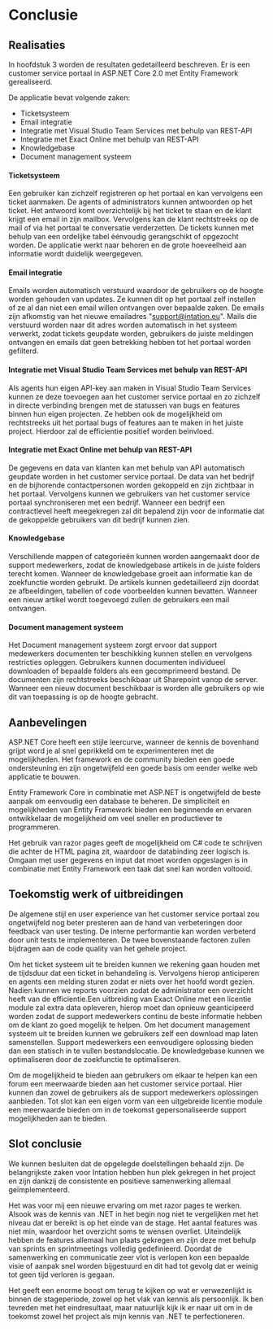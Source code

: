 # Conclusie
## Realisaties 
In hoofdstuk 3 worden de resultaten gedetailleerd beschreven. Er is een customer service portaal in ASP.NET Core 2.0 met Entity Framework gerealiseerd. 

De applicatie bevat volgende zaken: 
* Ticketsysteem
* Email integratie
* Integratie met Visual Studio Team Services met behulp van REST-API
* Integratie met Exact Online met behulp van REST-API
* Knowledgebase
* Document management systeem

#### Ticketsysteem
Een gebruiker kan zichzelf registreren op het portaal en kan vervolgens een ticket aanmaken. De agents of administrators kunnen antwoorden op het ticket. Het antwoord komt overzichtelijk bij het ticket te staan en de klant krijgt een email in zijn mailbox. Vervolgens kan de klant rechtstreeks op de mail of via het portaal te conversatie verderzetten. De tickets kunnen met behulp van een ordelijke tabel éénvoudig gerangschikt of opgezocht worden. De applicatie werkt naar behoren en de grote hoeveelheid aan informatie wordt duidelijk weergegeven. 

#### Email integratie
Emails worden automatisch verstuurd waardoor de gebruikers op de hoogte worden gehouden van updates. Ze kunnen dit op het portaal zelf instellen of ze al dan niet een email willen ontvangen over bepaalde zaken. De emails zijn afkomstig van het nieuwe emailadres "support@intation.eu". Mails die verstuurd worden naar dit adres worden automatisch in het systeem verwerkt, zodat tickets geupdate worden, gebruikers de juiste meldingen ontvangen en emails dat geen betrekking hebben tot het portaal worden gefilterd.

#### Integratie met Visual Studio Team Services met behulp van REST-API
Als agents hun eigen API-key aan maken in Visual Studio Team Services kunnen ze deze toevoegen aan het customer service portaal en zo zichzelf in directe verbinding brengen met de statussen van bugs en features binnen hun eigen projecten. Ze hebben ook de mogelijkheid om rechtstreeks uit het portaal bugs of features aan te maken in het juiste project. Hierdoor zal de efficientie positief worden beïnvloed. 

#### Integratie met Exact Online met behulp van REST-API
De gegevens en data van klanten kan met behulp van API automatisch geupdate worden in het customer service portaal. De data van het bedrijf en de bijhorende contactpersonen worden gekoppeld en zijn zichtbaar in het portaal. Vervolgens kunnen we gebruikers van het customer service portaal synchroniseren met een bedrijf. Wanneer een bedrijf een contractlevel heeft meegekregen zal dit bepalend zijn voor de informatie dat de gekoppelde gebruikers van dit bedrijf kunnen zien. 

#### Knowledgebase
Verschillende mappen of categorieën kunnen worden aangemaakt door de support medewerkers, zodat de knowledgebase artikels in de juiste folders terecht komen. Wanneer de knowledgebase groeit aan informatie kan de zoekfunctie worden gebruikt. De artikels kunnen gedetailleerd zijn doordat ze afbeeldingen, tabellen of code voorbeelden kunnen bevatten. Wanneer een nieuw artikel wordt toegevoegd zullen de gebruikers een mail ontvangen.

#### Document management systeem
Het Document management systeem zorgt ervoor dat support medewerkers documenten ter beschikking kunnen stellen en vervolgens restricties opleggen. Gebruikers kunnen documenten individueel downloaden of bepaalde folders als een gecomprimeerd bestand. De documenten zijn rechtstreeks beschikbaar uit Sharepoint vanop de server. Wanneer een nieuw document beschikbaar is worden alle gebruikers op wie dit van toepassing is op de hoogte gebracht.

## Aanbevelingen
ASP.NET Core heeft een stijle leercurve, wanneer de kennis de bovenhand grijpt word je al snel geprikkeld om te experimenteren met de mogelijkheden. Het framework en de community bieden een goede ondersteuning en zijn ongetwijfeld een goede basis om eender welke web applicatie te bouwen.

Entity Framework Core in combinatie met ASP.NET is ongetwijfeld de beste aanpak om eenvoudig een database te beheren. De simpliciteit en mogelijkheden van Entity Framework bieden een beginnende en ervaren ontwikkelaar de mogelijkheid om veel sneller en productiever te programmeren. 

Het gebruik van razor pages geeft de mogelijkheid om C# code te schrijven die achter de HTML pagina zit, waardoor de databinding zeer logisch is. Omgaan met user gegevens en input dat moet worden opgeslagen is in combinatie met Entity Framework een taak dat snel kan worden voltooid.

## Toekomstig werk of uitbreidingen 
De algemene stijl en user experience van het customer service portaal zou ongetwijfeld nog beter presteren aan de hand van verbeteringen door feedback van user testing. De interne performantie kan worden verbeterd door unit tests te implementeren.
De twee bovenstaande factoren zullen bijdragen aan de code quality van het gehele project. 

Om het ticket systeem uit te breiden kunnen we rekening gaan houden met de tijdsduur dat een ticket in behandeling is. Vervolgens hierop anticiperen en agents een melding sturen zodat er niets over het hoofd wordt gezien. Nadien kunnen we reports voorzien zodat de administrator een overzicht heeft van de efficientie.Een uitbreiding van Exact Online met een licentie module zal extra data opleveren, hierop moet dan opnieuw geanticipeerd worden zodat de support medewerkers continu de beste informatie hebben om de klant zo goed mogelijk te helpen. Om het document management systeem uit te breiden kunnen we gebruikers zelf een download map laten samenstellen. Support medewerkers een eenvoudigere oplossing bieden dan een statisch in te vullen bestandslocatie. De knowledgebase kunnen we optimaliseren door de zoekfunctie te optimaliseren. 

Om de mogelijkheid te bieden aan gebruikers om elkaar te helpen kan een forum een meerwaarde bieden aan het customer service portaal. Hier kunnen dan zowel de gebruikers als de support medewerkers oplossingen aanbieden. Tot slot kan een eigen vorm van een uitgebreide licentie module een meerwaarde bieden om in de toekomst gepersonaliseerde support mogelijkheden aan te bieden.

## Slot conclusie
We kunnen besluiten dat de opgelegde doelstellingen behaald zijn. De belangrijkste zaken voor Intation hebben hun plek gekregen in het project en zijn dankzij de consistente en positieve samenwerking allemaal geïmplementeerd. 

Het was voor mij een nieuwe ervaring om met razor pages te werken. Alsook was de kennis van .NET in het begin nog niet te vergelijken met het niveau dat er bereikt is op het einde van de stage. Het aantal features was niet min, waardoor het overzicht soms te wensen overliet. Uiteindelijk hebben de features allemaal hun plaats gekregen en zijn deze met behulp van sprints en sprintmeetings volledig gedefinieerd. Doordat de samenwerking en communicatie zeer vlot is verlopen kon een bepaalde visie of aanpak snel worden bijgestuurd en dit had tot gevolg dat er weinig tot geen tijd verloren is gegaan. 

Het geeft een enorme boost om terug te kijken op wat er verwezenlijkt is binnen de stageperiode, zowel op het vlak van kennis als persoonlijk. Ik ben tevreden met het eindresultaat, maar natuurlijk kijk ik er naar uit om in de toekomst zowel het project als mijn kennis van .NET te perfectioneren.
